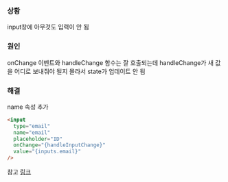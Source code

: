 ### 상황

input창에 아무것도 입력이 안 됨

### 원인

onChange 이벤트와 handleChange 함수는 잘 호출되는데 handleChange가 새 값을 어디로 보내줘야 될지 몰라서 state가 업데이트 안 됨

### 해결

name 속성 추가

```html
<input
  type="email"
  name="email"
  placeholder="ID"
  onChange="{handleInputChange}"
  value="{inputs.email}"
/>
```

참고 [링크](https://velog.io/@hyemison/%EB%A6%AC%EC%95%A1%ED%8A%B8-input-%EC%9E%85%EB%A0%A5-%EC%95%88-%EB%90%A8)
